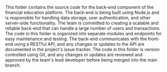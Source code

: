 This folder contains the source code for the back-end component of the financial education platform. The back-end is being built using Node.js and is responsible for handling data storage, user authentication, and other server-side functionality. The team is committed to creating a scalable and reliable back-end that can handle a large number of users and transactions. The code in this folder is organized into separate modules and endpoints for easy maintenance and testing. The back-end communicates with the front-end using a RESTful API, and any changes or updates to the API are documented in the project's issue tracker. The code in this folder is version controlled using Git, and any changes or updates are reviewed and approved by the team's lead developer before being merged into the main branch.
